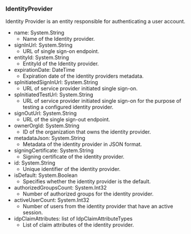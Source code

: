 ### IdentityProvider
Identity Provider is an entity responsible for authenticating a user account.

- name: System.String
  - Name of the Identity provider.
- signInUrl: System.String
  - URL of single sign-on endpoint.
- entityId: System.String
  - EntityId of the Identity provider.
- expirationDate: DateTime
  - Expiration date of the identity providers metadata.
- spInitiatedSignInUrl: System.String
  - URL of service provider initiated single sign-on.
- spInitiatedTestUrl: System.String
  - URL of service provider initiated single sign-on for the purpose of testing a configured identity provider.
- signOutUrl: System.String
  - URL of the single sign-out endpoint.
- ownerOrgId: System.String
  - ID of the organization that owns the identity provider.
- metadataJson: System.String
  - Metadata of the identity provider in JSON format.
- signingCertificate: System.String
  - Signing certificate of the identity provider.
- id: System.String
  - Unique identifier of the identity provider.
- isDefault: System.Boolean
  - Specifies whether the identity provider is the default.
- authorizedGroupsCount: System.Int32
  - Number of authorized groups for the identity provider.
- activeUserCount: System.Int32
  - Number of users from the identity provider that have an active session.
- idpClaimAttributes: list of IdpClaimAttributeTypes
  - List of claim attributes of the identity provider.
